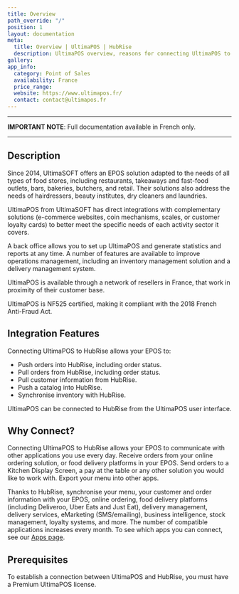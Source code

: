 ```yaml
---
title: Overview
path_override: "/"
position: 1
layout: documentation
meta:
  title: Overview | UltimaPOS | HubRise
  description: UltimaPOS overview, reasons for connecting UltimaPOS to HubRise and summary of integrated features. Synchronise data between your EPOS and your other apps.
gallery:
app_info:
  category: Point of Sales
  availability: France
  price_range:
  website: https://www.ultimapos.fr/
  contact: contact@ultimapos.fr
---
```


---

**IMPORTANT NOTE**: Full documentation available <Link href="/fr/apps/ultimapos">in French only</Link>.

---

## Description

Since 2014, UltimaSOFT offers an EPOS solution adapted to the needs of all types of food stores, including restaurants, takeaways and fast-food outlets, bars, bakeries, butchers, and retail. Their solutions also address the needs of hairdressers, beauty institutes, dry cleaners and laundries.

UltimaPOS from UltimaSOFT has direct integrations with complementary solutions (e-commerce websites, coin mechanisms, scales, or customer loyalty cards) to better meet the specific needs of each activity sector it covers.

A back office allows you to set up UltimaPOS and generate statistics and reports at any time. A number of features are available to improve operations management, including an inventory management solution and a delivery management system.

UltimaPOS is available through a network of resellers in France, that work in proximity of their customer base.

UltimaPOS is NF525 certified, making it compliant with the 2018 French Anti-Fraud Act.

## Integration Features

Connecting UltimaPOS to HubRise allows your EPOS to:

- Push orders into HubRise, including order status.
- Pull orders from HubRise, including order status.
- Pull customer information from HubRise.
- Push a catalog into HubRise.
- Synchronise inventory with HubRise.

UltimaPOS can be connected to HubRise from the UltimaPOS user interface.

## Why Connect?

Connecting UltimaPOS to HubRise allows your EPOS to communicate with other applications you use every day. Receive orders from your online ordering solution, or food delivery platforms in your EPOS. Send orders to a Kitchen Display Screen, a pay at the table or any other solution you would like to work with. Export your menu into other apps.

Thanks to HubRise, synchronise your menu, your customer and order information with your EPOS, online ordering, food delivery platforms (including Deliveroo, Uber Eats and Just Eat), delivery management, delivery services, eMarketing (SMS/emailing), business intelligence, stock management, loyalty systems, and more. The number of compatible applications increases every month. To see which apps you can connect, see our [Apps page](/apps).

## Prerequisites

To establish a connection between UltimaPOS and HubRise, you must have a Premium UltimaPOS license.
